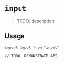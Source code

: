 # `input`

> TODO: description

## Usage

```
import Input from "input"

// TODO: DEMONSTRATE API
```
